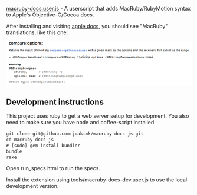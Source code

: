 [macruby-docs.user.js](https://github.com/joakimk/macruby-docs-js/raw/master/macruby-docs.user.js) - A userscript that adds MacRuby/RubyMotion syntax to Apple's Objective-C/Cocoa docs.

After installing and visiting [apple docs](https://developer.apple.com/library/mac/#documentation/Cocoa/Reference/Foundation/Classes/NSString_Class/Reference/NSString.html), you should see "MacRuby" translations, like this one:

![Example](https://github.com/joakimk/macruby-docs-js/raw/master/example.png)

Development instructions
---

This project uses ruby to get a web server setup for development. You also need to make sure you have node and coffee-script installed.

    git clone git@github.com:joakimk/macruby-docs-js.git
    cd macruby-docs-js
    # [sudo] gem install bundler
    bundle
    rake

Open run_specs.html to run the specs.

Install the extension using tools/macruby-docs-dev.user.js to use the local development version.

